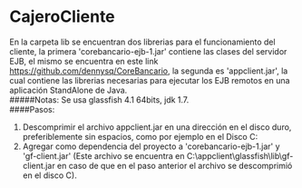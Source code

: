 # CajeroCliente<br/>
En la carpeta lib se encuentran dos librerias para el funcionamiento del cliente, la primera 'corebancario-ejb-1.jar' contiene las clases del servidor EJB, el mismo se encuentra en este link https://github.com/dennysq/CoreBancario, la segunda es 'appclient.jar', la cual contiene las librerias necesarias para ejecutar los EJB remotos en una aplicación StandAlone de Java.<br/>
#####Notas: 
Se usa glassfish 4.1 64bits, jdk 1.7.<br/>
####Pasos:<br/>
1) Descomprimir el archivo appclient.jar en una dirección en el disco duro, preferiblemente sin espacios, como por ejemplo en el Disco C:<br/>
2) Agregar como dependencia del proyecto a 'corebancario-ejb-1.jar' y 'gf-client.jar' (Este archivo se encuentra en C:\appclient\glassfish\lib\gf-client.jar en caso de que en el paso anterior el archivo se descomprimió en el disco C). <br/>

